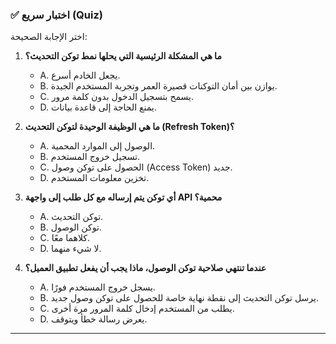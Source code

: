 ### ✅ اختبار سريع (Quiz)
اختر الإجابة الصحيحة:

1.  **ما هي المشكلة الرئيسية التي يحلها نمط توكن التحديث؟**
    * A. يجعل الخادم أسرع.
    * B. يوازن بين أمان التوكنات قصيرة العمر وتجربة المستخدم الجيدة.
    * C. يسمح بتسجيل الدخول بدون كلمة مرور.
    * D. يمنع الحاجة إلى قاعدة بيانات.

2.  **ما هي الوظيفة الوحيدة لتوكن التحديث (Refresh Token)؟**
    * A. الوصول إلى الموارد المحمية.
    * B. تسجيل خروج المستخدم.
    * C. الحصول على توكن وصول (Access Token) جديد.
    * D. تخزين معلومات المستخدم.

3.  **أي توكن يتم إرساله مع كل طلب إلى واجهة API محمية؟**
    * A. توكن التحديث.
    * B. توكن الوصول.
    * C. كلاهما معًا.
    * D. لا شيء منهما.

4.  **عندما تنتهي صلاحية توكن الوصول، ماذا يجب أن يفعل تطبيق العميل؟**
    * A. يسجل خروج المستخدم فورًا.
    * B. يرسل توكن التحديث إلى نقطة نهاية خاصة للحصول على توكن وصول جديد.
    * C. يطلب من المستخدم إدخال كلمة المرور مرة أخرى.
    * D. يعرض رسالة خطأ ويتوقف.

---